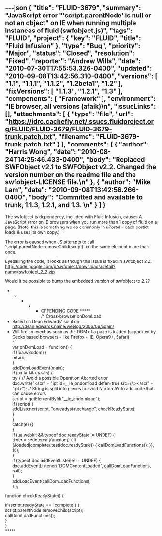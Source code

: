 ---json
{
  "title": "FLUID-3679",
  "summary": "JavaScript error \"'script.parentNode' is null or not an object\" on IE when running multiple instances of fluid (swfobject.js)",
  "tags": "FLUID",
  "project": {
    "key": "FLUID",
    "title": "Fluid Infusion"
  },
  "type": "Bug",
  "priority": "Major",
  "status": "Closed",
  "resolution": "Fixed",
  "reporter": "Andrew Wills",
  "date": "2010-07-30T17:55:53.326-0400",
  "updated": "2010-09-08T13:42:56.310-0400",
  "versions": [
    "1.1",
    "1.1.1",
    "1.1.2",
    "1.2beta1",
    "1.2"
  ],
  "fixVersions": [
    "1.1.3",
    "1.2.1",
    "1.3"
  ],
  "components": [
    "Framework"
  ],
  "environment": "IE browser, all versions (afaik)\n",
  "issueLinks": [],
  "attachments": [
    {
      "type": "file",
      "url": "https://idrc.cachefly.net/issues.fluidproject.org/FLUID/FLUID-3679/FLUID-3679-trunk.patch.txt",
      "filename": "FLUID-3679-trunk.patch.txt"
    }
  ],
  "comments": [
    {
      "author": "Harris Wong",
      "date": "2010-08-24T14:25:46.433-0400",
      "body": "Replaced SWFObject v2.1 to SWFObject v2.2.  Changed the version number on the readme file and the swfobject-LICENSE file.\n"
    },
    {
      "author": "Mike Lam",
      "date": "2010-09-08T13:42:56.266-0400",
      "body": "Committed and available to trunk, 1.1.3, 1.2.1, and 1.3. &#x20;\n"
    }
  ]
}
---
The swfobject.js dependency, included with Fluid Infusion, causes A JavaScript error on IE browsers when you run more than 1 copy of fluid on a page.  (Note:  this is something we do commonly in uPortal – each portlet loads & uses its own copy.)

The error is caused when JS attempts to call 'script.parentNode.removeChild(script)' on the same element more than once.

Eyeballing the code, it looks as though this issue is fixed in swfobject 2.2:  <http://code.google.com/p/swfobject/downloads/detail?name=swfobject_2_2.zip>

Would it be possible to bump the embedded version of swfobject to 2.2?

*
  *
    *
      *
        * OFFENDING CODE \*\*\*\*\*\
          /\* Cross-browser onDomLoad
* Based on Dean Edwards' solution: <http://dean.edwards.name/weblog/2006/06/again/>
* Will fire an event as soon as the DOM of a page is loaded (supported by Gecko based browsers - like Firefox -, IE, Opera9+, Safari)\
  \*/\
  var onDomLoad = function() {\
  if (!ua.w3cdom) {\
  return;\
  }\
  addDomLoadEvent(main);\
  if (ua.ie && ua.win) {\
  try { // Avoid a possible Operation Aborted error\
  doc.write("\<scr" + "ipt id=\_\_ie\_ondomload defer=true src=//:>\</scr" + "ipt>"); // String is split into pieces to avoid Norton AV to add code that can cause errors\
  script = getElementById("\_\_ie\_ondomload");\
  if (script) {\
  addListener(script, "onreadystatechange", checkReadyState);\
  }\
  }\
  catch(e) {}\
  }\
  if (ua.webkit && typeof doc.readyState != UNDEF) {\
  timer = setInterval(function() { if (/loaded|complete/.test(doc.readyState)) { callDomLoadFunctions(); }}, 10);\
  }\
  if (typeof doc.addEventListener != UNDEF) {\
  doc.addEventListener("DOMContentLoaded", callDomLoadFunctions, null);\
  }\
  addLoadEvent(callDomLoadFunctions);\
  }();

function checkReadyState() {

if (script.readyState == "complete") {\
script.parentNode.removeChild(script);\
callDomLoadFunctions();\
}\
} \
\*\*\*\*\*

        